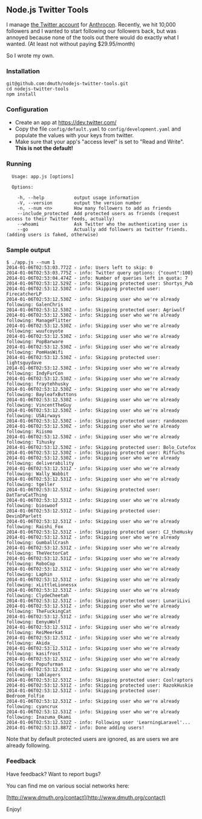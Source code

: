 ## Node.js Twitter Tools

I manage [the Twitter account](http://twitter.com/Anthrocon) for [Anthrocon](http://www.anthrocon.org/).
Recently, we hit 10,000 followers and I wanted to start following our followers back, but was annoyed 
because none of the tools out there would do exactly what I wanted.  (At least not without paying $29.95/month)

So I wrote my own.


### Installation

    git@github.com:dmuth/nodejs-twitter-tools.git
    cd nodejs-twitter-tools
    npm install


### Configuration

- Create an app at https://dev.twitter.com/
- Copy the file `config/default.yaml` to `config/development.yaml` 
	and populate the values with your keys from twitter.
- Make sure that your app's "access level" is set to "Read and Write".  
	**This is not the default!**


### Running

````
  Usage: app.js [options]

  Options:

    -h, --help           output usage information
    -V, --version        output the version number
    -n, --num <n>        How many followers to add as friends
    --include_protected  Add protected users as friends (request access to their Twitter feeds, actually)
    --whoami             Ask Twitter who the authenticating user is
    --go                 Actually add followers as twitter friends. (adding users is faked, otherwise)
````

### Sample output

````
$ ./app.js --num 1
2014-01-06T02:53:03.772Z - info: Users left to skip: 0
2014-01-06T02:53:03.775Z - info: Twitter query options: {"count":100}
2014-01-06T02:53:04.474Z - info: Number of queries left in quota: 7
2014-01-06T02:53:12.529Z - info: Skipping protected user: Shortys_Pub
2014-01-06T02:53:12.530Z - info: Skipping protected user: FirecatcherLP
2014-01-06T02:53:12.530Z - info: Skipping user who we're already following: GalenChris
2014-01-06T02:53:12.530Z - info: Skipping protected user: Agriwulf
2014-01-06T02:53:12.530Z - info: Skipping user who we're already following: ManageFlitter
2014-01-06T02:53:12.530Z - info: Skipping user who we're already following: wuufcoyote
2014-01-06T02:53:12.530Z - info: Skipping user who we're already following: PopBarware
2014-01-06T02:53:12.530Z - info: Skipping user who we're already following: PomHasWifi
2014-01-06T02:53:12.530Z - info: Skipping protected user: lightsguydave
2014-01-06T02:53:12.530Z - info: Skipping user who we're already following: IndyFurCon
2014-01-06T02:53:12.530Z - info: Skipping user who we're already following: fraytehhusky
2014-01-06T02:53:12.530Z - info: Skipping user who we're already following: BayleafxButtons
2014-01-06T02:53:12.530Z - info: Skipping user who we're already following: VincentTheGuy
2014-01-06T02:53:12.530Z - info: Skipping user who we're already following: USAirways
2014-01-06T02:53:12.530Z - info: Skipping protected user: randomzen
2014-01-06T02:53:12.530Z - info: Skipping user who we're already following: Riismo
2014-01-06T02:53:12.530Z - info: Skipping user who we're already following: Tihusky
2014-01-06T02:53:12.530Z - info: Skipping protected user: Bolo_Cutefox
2014-01-06T02:53:12.530Z - info: Skipping protected user: Riffuchs
2014-01-06T02:53:12.530Z - info: Skipping user who we're already following: deliverability
2014-01-06T02:53:12.531Z - info: Skipping user who we're already following: Wally_Wabbit
2014-01-06T02:53:12.531Z - info: Skipping user who we're already following: tgeller
2014-01-06T02:53:12.531Z - info: Skipping protected user: DatTaruCatThing
2014-01-06T02:53:12.531Z - info: Skipping user who we're already following: bioswoof
2014-01-06T02:53:12.531Z - info: Skipping protected user: DevinDParlett
2014-01-06T02:53:12.531Z - info: Skipping user who we're already following: Raishi_Fox
2014-01-06T02:53:12.531Z - info: Skipping protected user: CJ_theHusky
2014-01-06T02:53:12.531Z - info: Skipping user who we're already following: GumballCrash
2014-01-06T02:53:12.531Z - info: Skipping user who we're already following: TheVectorCat
2014-01-06T02:53:12.531Z - info: Skipping user who we're already following: RoboCop
2014-01-06T02:53:12.531Z - info: Skipping user who we're already following: Laphin
2014-01-06T02:53:12.531Z - info: Skipping user who we're already following: xLittleLionessx
2014-01-06T02:53:12.531Z - info: Skipping user who we're already following: ClydeCheetah
2014-01-06T02:53:12.531Z - info: Skipping protected user: LunariLivi
2014-01-06T02:53:12.531Z - info: Skipping user who we're already following: TheFuckingCat
2014-01-06T02:53:12.531Z - info: Skipping user who we're already following: EenyuWolf
2014-01-06T02:53:12.531Z - info: Skipping user who we're already following: ReiMeerkat
2014-01-06T02:53:12.531Z - info: Skipping user who we're already following: Akida__
2014-01-06T02:53:12.531Z - info: Skipping user who we're already following: kasifrost
2014-01-06T02:53:12.531Z - info: Skipping user who we're already following: Popufurman
2014-01-06T02:53:12.531Z - info: Skipping user who we're already following: lablayers
2014-01-06T02:53:12.531Z - info: Skipping protected user: Coolraptors
2014-01-06T02:53:12.531Z - info: Skipping protected user: RazokHuskie
2014-01-06T02:53:12.531Z - info: Skipping protected user: Bedroom_Folfie
2014-01-06T02:53:12.531Z - info: Skipping user who we're already following: cyancrux
2014-01-06T02:53:12.531Z - info: Skipping user who we're already following: Inazuma_Okami
2014-01-06T02:53:12.532Z - info: Following user 'LearningLaravel'...
2014-01-06T02:53:13.887Z - info: Done adding users!
````

Note that by default protected users are ignored, as are users we are already following.


### Feedback

Have feedback?  Want to report bugs?

You can find me on various social networks here:

[http://www.dmuth.org/contact](http://www.dmuth.org/contact)

Enjoy!



